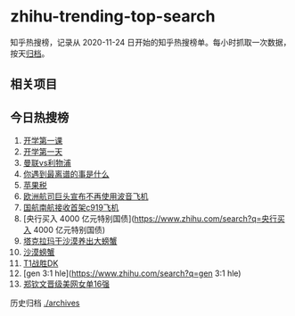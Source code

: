 # zhihu-trending-top-search

知乎热搜榜，记录从 2020-11-24
日开始的知乎热搜榜单。每小时抓取一次数据，按天[归档](./archives)。

## 相关项目

## 今日热搜榜

<!-- BEGIN -->
<!-- 最后更新时间 Tue Sep 03 2024 14:13:26 GMT+0800 (China Standard Time) -->

1. [开学第一课](https://www.zhihu.com/search?q=开学第一课)
1. [开学第一天](https://www.zhihu.com/search?q=开学第一天)
1. [曼联vs利物浦](https://www.zhihu.com/search?q=曼联vs利物浦)
1. [你遇到最离谱的事是什么](https://www.zhihu.com/search?q=你遇到最离谱的事是什么)
1. [苹果税](https://www.zhihu.com/search?q=苹果税)
1. [欧洲航司巨头宣布不再使用波音飞机](https://www.zhihu.com/search?q=欧洲航司巨头宣布不再使用波音飞机)
1. [国航南航接收首架c919飞机](https://www.zhihu.com/search?q=国航南航接收首架c919飞机)
1. [央行买入 4000 亿元特别国债](https://www.zhihu.com/search?q=央行买入 4000
   亿元特别国债)
1. [塔克拉玛干沙漠养出大螃蟹](https://www.zhihu.com/search?q=塔克拉玛干沙漠养出大螃蟹)
1. [沙漠螃蟹](https://www.zhihu.com/search?q=沙漠螃蟹)
1. [T1战胜DK](https://www.zhihu.com/search?q=T1战胜DK)
1. [gen 3:1 hle](https://www.zhihu.com/search?q=gen 3:1 hle)
1. [郑钦文晋级美网女单16强](https://www.zhihu.com/search?q=郑钦文晋级美网女单16强)

<!-- END -->

历史归档 [./archives](./archives)
